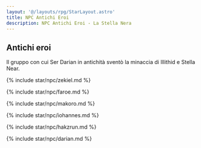 ```yaml
---
layout: '@/layouts/rpg/StarLayout.astro'
title: NPC Antichi Eroi
description: NPC Antichi Eroi - La Stella Nera
---
```


## Antichi eroi

Il gruppo con cui Ser Darian in antichità sventò la minaccia di Illithid e Stella Near.

{% include star/npc/zekiel.md %}

{% include star/npc/faroe.md %}

{% include star/npc/makoro.md %}

{% include star/npc/iohannes.md %}

{% include star/npc/hakzrun.md %}

{% include star/npc/darian.md %}
